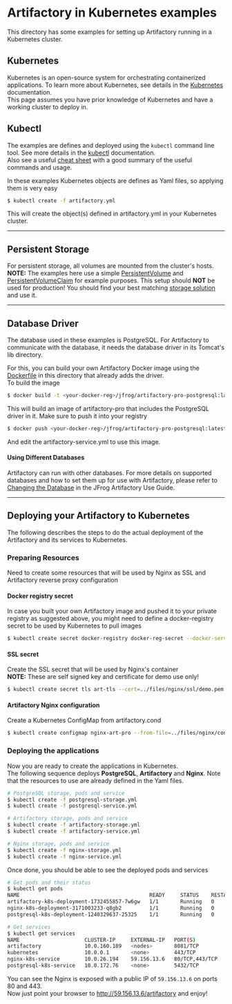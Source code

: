 # Artifactory in Kubernetes examples
This directory has some examples for setting up Artifactory running in a Kubernetes cluster.
 
## Kubernetes
Kubernetes is an open-source system for orchestrating containerized applications. To learn more about Kubernetes, see details in the [Kubernetes](https://kubernetes.io/docs/) documentation.  
This page assumes you have prior knowledge of Kubernetes and have a working cluster to deploy in.

## Kubectl
The examples are defines and deployed using the `kubectl` command line tool. See more details in the [kubectl](https://kubernetes.io/docs/user-guide/kubectl-overview/) documentation.  
Also see a useful [cheat sheet](https://kubernetes.io/docs/user-guide/kubectl-cheatsheet/) with a good summary of the useful commands and usage.

In these examples Kubernetes objects are defines as Yaml files, so applying them is very easy
```bash
$ kubectl create -f artifactory.yml
``` 
This will create the object(s) defined in artifactory.yml in your Kubernetes cluster.
  
--- 
## Persistent Storage
For persistent storage, all volumes are mounted from the cluster's hosts.  
**NOTE:** The examples here use a simple [PersistentVolume](https://kubernetes.io/docs/user-guide/persistent-volumes/) and 
[PersistentVolumeClaim](https://kubernetes.io/docs/user-guide/persistent-volumes/) for example purposes. This setup should **NOT** be used for production! 
You should find your best matching [storage solution](https://kubernetes.io/docs/user-guide/volumes/) and use it.
 
---
## Database Driver
The database used in these examples is PostgreSQL. For Artifactory to communicate with the database, it needs the
database driver in its Tomcat's lib directory.  

For this, you can build your own Artifactory Docker image using the [Dockerfile](Dockerfile) in this directory that already adds the driver.  
To build the image
```bash
$ docker build -t <your-docker-reg>/jfrog/artifactory-pro-postgresql:latest -f Dockerfile .
```
This will build an image of artifactory-pro that includes the PostgreSQL driver in it. Make sure to push it into your registry
```bash
$ docker push <your-docker-reg>/jfrog/artifactory-pro-postgresql:latest
```
And edit the artifactory-service.yml to use this image.

#### Using Different Databases
Artifactory can run with other databases. For more details on supported databases and how to set them up for use with Artifactory, please refer to [Changing the Database](https://www.jfrog.com/confluence/display/RTF/Changing+the+Database) in the JFrog Artifactory Use Guide.

---
## Deploying your Artifactory to Kubernetes
The following describes the steps to do the actual deployment of the Artifactory and its services to Kubernetes.


### Preparing Resources
Need to create some resources that will be used by Nginx as SSL and Artifactory reverse proxy configuration

#### Docker registry secret
In case you built your own Artifactory image and pushed it to your private registry as suggested above, you might need to define a docker-registry secret to be used by Kubernetes to pull images
```bash
$ kubectl create secret docker-registry docker-reg-secret --docker-server=<your-docker-reg> --docker-username=${USER} --docker-password=${PASSWORD} --docker-email=you@domain.com
```

#### SSL secret
Create the SSL secret that will be used by Nginx's container  
**NOTE:** These are self signed key and certificate for demo use only!
```bash
$ kubectl create secret tls art-tls --cert=../files/nginx/ssl/demo.pem --key=../files/nginx/ssl/demo.key
```

#### Artifactory Nginx configuration
Create a Kubernetes ConfigMap from artifactory.cond
```bash
$ kubectl create configmap nginx-art-pro --from-file=../files/nginx/conf.d/pro/artifactory.conf
```

### Deploying the applications
Now you are ready to create the applications in Kubernetes.  
The following sequence deploys **PostgreSQL**, **Artifactory** and **Nginx**. Note that the resources to use are already defined in the Yaml files.

```bash
# PostgreSQL storage, pods and service
$ kubectl create -f postgresql-storage.yml
$ kubectl create -f postgresql-service.yml

# Artifactory storage, pods and service
$ kubectl create -f artifactory-storage.yml
$ kubectl create -f artifactory-service.yml

# Nginx storage, pods and service
$ kubectl create -f nginx-storage.yml
$ kubectl create -f nginx-service.yml

```

Once done, you should be able to see the deployed pods and services
```bash
# Get pods and their status
$ kubectl get pods
NAME                                          READY     STATUS    RESTARTS   AGE
artifactory-k8s-deployment-1732455857-7w6gw   1/1       Running   0          31m
nginx-k8s-deployment-3171003233-q8gb2         1/1       Running   0          25m
postgresql-k8s-deployment-1240329637-25325    1/1       Running   0          33m

# Get services
$ kubectl get services
NAME                     CLUSTER-IP     EXTERNAL-IP   PORT(S)          AGE
artifactory              10.0.160.189   <nodes>       8081/TCP         31m
kubernetes               10.0.0.1       <none>        443/TCP          3d
nginx-k8s-service        10.0.26.194    59.156.13.6   80/TCP,443/TCP   25m
postgresql-k8s-service   10.0.172.76    <none>        5432/TCP         33m
```

You can see the Nginx is exposed with a public IP of `59.156.13.6` on ports 80 and 443.  
Now just point your browser to http://59.156.13.6/artifactory and enjoy!
